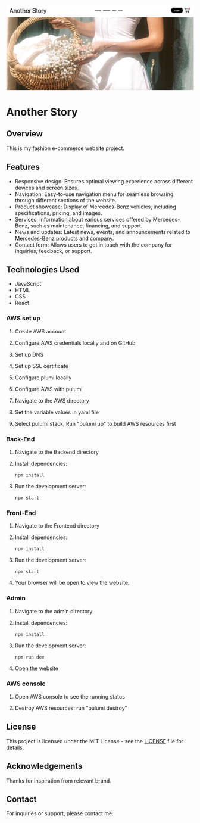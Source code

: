 ![homepage](frontend/src/Assets/homepage.png)
# Another Story

## Overview
This is my fashion e-commerce website project.

## Features
- Responsive design: Ensures optimal viewing experience across different devices and screen sizes.
- Navigation: Easy-to-use navigation menu for seamless browsing through different sections of the website.
- Product showcase: Display of Mercedes-Benz vehicles, including specifications, pricing, and images.
- Services: Information about various services offered by Mercedes-Benz, such as maintenance, financing, and support.
- News and updates: Latest news, events, and announcements related to Mercedes-Benz products and company.
- Contact form: Allows users to get in touch with the company for inquiries, feedback, or support.

## Technologies Used
- JavaScript
- HTML
- CSS
- React

### AWS set up
1. Create AWS account

2. Configure AWS credentials locally and on GitHub

3. Set up DNS

4. Set up SSL certificate

5. Configure plumi locally

6. Configure AWS with pulumi

7. Navigate to the AWS directory

8. Set the variable values in yaml file

9. Select pulumi stack, Run "pulumi up" to build AWS resources first

### Back-End
1. Navigate to the Backend directory

2. Install dependencies:
   ```
   npm install
   ```
3. Run the development server:
   ```
   npm start
   ```

### Front-End
1. Navigate to the Frontend directory

2. Install dependencies:
   ```
   npm install
   ```
3. Run the development server:
   ```
   npm start
   ```
4. Your browser will be open to view the website.

### Admin

1. Navigate to the admin directory

2. Install dependencies:
   ```
   npm install
   ```
3. Run the development server:
   ```
   npm run dev
   ```
4. Open the website

### AWS console

1. Open AWS console to see the running status

2. Destroy AWS resources: run "pulumi destroy"

## License
This project is licensed under the MIT License - see the [LICENSE](LICENSE) file for details.

## Acknowledgements
Thanks for inspiration from relevant brand.

## Contact
For inquiries or support, please contact me.
